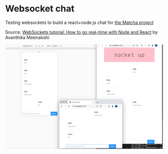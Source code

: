 # Websocket chat
Testing websockets to build a react+node.js chat for [the Matcha project](https://github.com/lapaset/matcha)

Source: [WebSockets tutorial: How to go real-time with Node and React](https://blog.logrocket.com/websockets-tutorial-how-to-go-real-time-with-node-and-react-8e4693fbf843/) by Avanthika Meenakshi 

![chat screen shot](imgs/chat_preview.png)

